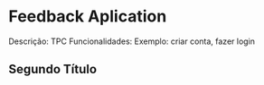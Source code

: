 # Feedback Aplication
Descrição: TPC
Funcionalidades: Exemplo: criar conta, fazer login
## Segundo Título

